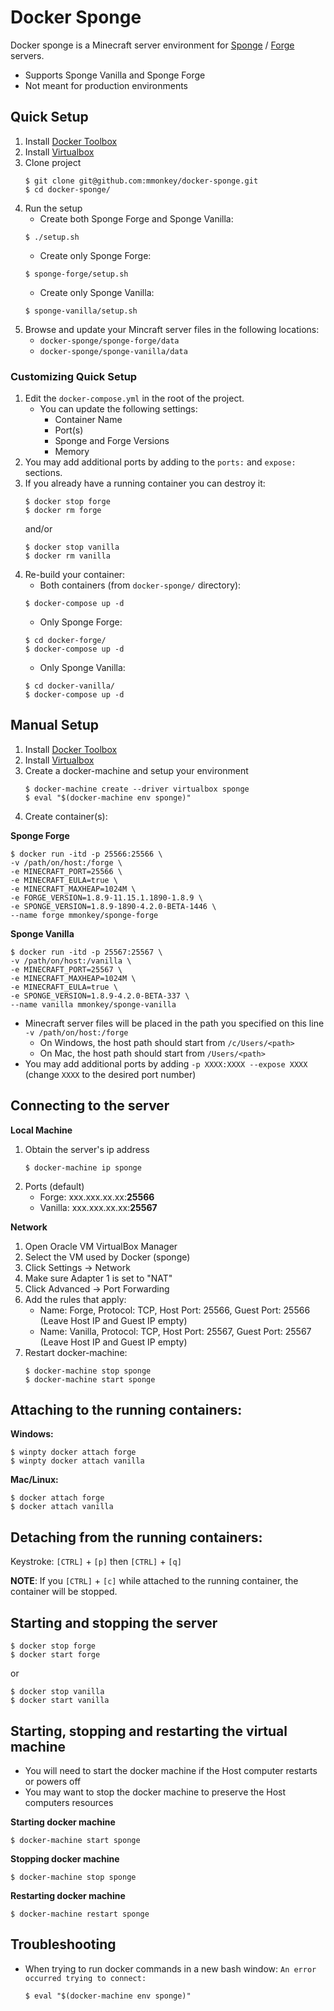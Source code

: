 # Docker Sponge

Docker sponge is a Minecraft server environment for [Sponge](https://www.spongepowered.org/) / [Forge](http://files.minecraftforge.net/) servers.

* Supports Sponge Vanilla and Sponge Forge
* Not meant for production environments

## Quick Setup

1. Install [Docker Toolbox](https://www.docker.com/products/docker-toolbox)
2. Install [Virtualbox](https://www.virtualbox.org/wiki/Downloads)
3. Clone project  
    ```  
    $ git clone git@github.com:mmonkey/docker-sponge.git  
    $ cd docker-sponge/
    ```
4. Run the setup
    * Create both Sponge Forge and Sponge Vanilla:  
    ```
    $ ./setup.sh
    ```
    * Create only Sponge Forge:  
    ```
    $ sponge-forge/setup.sh
    ```
    * Create only Sponge Vanilla:  
    ```
    $ sponge-vanilla/setup.sh
    ```
5. Browse and update your Mincraft server files in the following locations:
    * `docker-sponge/sponge-forge/data`
    * `docker-sponge/sponge-vanilla/data`
    
### Customizing Quick Setup

1. Edit the `docker-compose.yml` in the root of the project.
    * You can update the following settings:
        * Container Name
        * Port(s)
        * Sponge and Forge Versions
        * Memory
2. You may add additional ports by adding to the `ports:` and `expose:` sections.
3. If you already have a running container you can destroy it:  
    ```  
    $ docker stop forge  
    $ docker rm forge
    ```
    and/or  
    ```  
    $ docker stop vanilla  
    $ docker rm vanilla
    ```
4. Re-build your container:  
    * Both containers (from `docker-sponge/` directory):  
    ```
    $ docker-compose up -d
    ```
    * Only Sponge Forge:  
    ```
    $ cd docker-forge/  
    $ docker-compose up -d
    ```
    * Only Sponge Vanilla:  
    ```
    $ cd docker-vanilla/  
    $ docker-compose up -d
    ```

## Manual Setup

1. Install [Docker Toolbox](https://www.docker.com/products/docker-toolbox)
2. Install [Virtualbox](https://www.virtualbox.org/wiki/Downloads)
3. Create a docker-machine and setup your environment  
    ```
    $ docker-machine create --driver virtualbox sponge  
    $ eval "$(docker-machine env sponge)"
    ```
4. Create container(s):
    
**Sponge Forge**
```
$ docker run -itd -p 25566:25566 \
-v /path/on/host:/forge \
-e MINECRAFT_PORT=25566 \
-e MINECRAFT_EULA=true \
-e MINECRAFT_MAXHEAP=1024M \
-e FORGE_VERSION=1.8.9-11.15.1.1890-1.8.9 \
-e SPONGE_VERSION=1.8.9-1890-4.2.0-BETA-1446 \
--name forge mmonkey/sponge-forge
```

**Sponge Vanilla**
```
$ docker run -itd -p 25567:25567 \
-v /path/on/host:/vanilla \
-e MINECRAFT_PORT=25567 \
-e MINECRAFT_MAXHEAP=1024M \
-e MINECRAFT_EULA=true \
-e SPONGE_VERSION=1.8.9-4.2.0-BETA-337 \
--name vanilla mmonkey/sponge-vanilla
```

* Minecraft server files will be placed in the path you specified on this line `-v /path/on/host:/forge`
    * On Windows, the host path should start from `/c/Users/<path>`
    * On Mac, the host path should start from `/Users/<path>`
* You may add additional ports by adding `-p XXXX:XXXX --expose XXXX` (change `XXXX` to the desired port number)

## Connecting to the server

**Local Machine**

1. Obtain the server's ip address  
    ```
    $ docker-machine ip sponge
    ```
2. Ports (default)
    * Forge: xxx.xxx.xx.xx:**25566**
    * Vanilla: xxx.xxx.xx.xx:**25567**
    
**Network**

1. Open Oracle VM VirtualBox Manager
2. Select the VM used by Docker (sponge)
3. Click Settings -> Network
4. Make sure Adapter 1 is set to "NAT"
5. Click Advanced -> Port Forwarding
6. Add the rules that apply:
    * Name: Forge, Protocol: TCP, Host Port: 25566, Guest Port: 25566 (Leave Host IP and Guest IP empty)
    * Name: Vanilla, Protocol: TCP, Host Port: 25567, Guest Port: 25567 (Leave Host IP and Guest IP empty)
7. Restart docker-machine:  
    ```
    $ docker-machine stop sponge
    $ docker-machine start sponge
    ```

## Attaching to the running containers:

**Windows:**  
```  
$ winpty docker attach forge  
$ winpty docker attach vanilla
```
**Mac/Linux:**   
```  
$ docker attach forge  
$ docker attach vanilla
```

## Detaching from the running containers:

Keystroke: `[CTRL]` + `[p]` then `[CTRL]` + `[q]`

**NOTE**: If you `[CTRL]` + `[c]` while attached to the running container, the container will be stopped.

## Starting and stopping the server

```  
$ docker stop forge  
$ docker start forge
```  
or  
```  
$ docker stop vanilla  
$ docker start vanilla
```

## Starting, stopping and restarting the virtual machine

* You will need to start the docker machine if the Host computer restarts or powers off
* You may want to stop the docker machine to preserve the Host computers resources

**Starting docker machine**  
```
$ docker-machine start sponge
```

**Stopping docker machine**  
```
$ docker-machine stop sponge
```

**Restarting docker machine**  
```
$ docker-machine restart sponge
```

## Troubleshooting

* When trying to run docker commands in a new bash window: `An error occurred trying to connect:`  
    ```
    $ eval "$(docker-machine env sponge)"
    ```